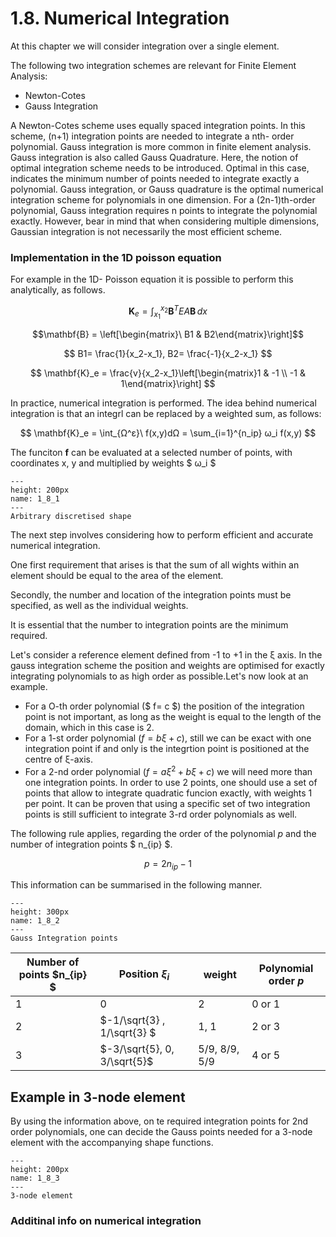 # 1.8. Numerical Integration

At this chapter we will consider integration over a single element.

The following two integration schemes are relevant for Finite Element Analysis: 
- Newton-Cotes
- Gauss Integration

A Newton-Cotes scheme uses equally spaced integration points. In this scheme, (n+1) integration points are needed to integrate a nth- order polynomial. 
Gauss integration is more common in finite element analysis. Gauss integration is also called Gauss Quadrature. Here, the notion of optimal integration scheme needs to be introduced. Optimal in this case, indicates the minimum number of points needed to integrate exactly a polynomial. Gauss integration, or Gauss quadrature is the optimal numerical integration scheme for polynomials in one dimension. For a (2n-1)th-order polynomial, Gauss integration requires n points to integrate the polynomial exactly. However, bear in mind that when considering multiple dimensions, Gaussian integration is not necessarily the most efficient scheme.



### Implementation in the 1D poisson equation
For example in the 1D- Poisson equation it is possible to perform this analytically, as follows.

$$ \mathbf{K}_e = \int_{x_1}^{x_2} \mathbf{B}^T EA \mathbf{B} \,dx $$

$$\mathbf{B} = \left[\begin{matrix}\ B1 & B2\end{matrix}\right]$$

$$ Β1= \frac{1}{x_2-x_1}, Β2= \frac{-1}{x_2-x_1} $$


$$ \mathbf{K}_e = \frac{v}{x_2-x_1}\left[\begin{matrix}1 & -1 \\ -1 & 1\end{matrix}\right] $$


In practice, numerical integration is performed. The idea behind numerical integration is that an integrl can be replaced by a weighted sum, as follows:


$$ \mathbf{K}_e = \int_{Ω^ε}\ f(x,y)dΩ   =  \sum_{i=1}^{n_ip} ω_i f(x,y) $$

The funciton **f** can be evaluated at a selected number of points, with coordinates x, y and multiplied by weights $ ω_i $

```{figure} .././images/Chapter1/1_8_1.png
---
height: 200px
name: 1_8_1
---
Arbitrary discretised shape
``` 

The next step involves considering how to perform efficient and accurate numerical integration.

One first requirement that arises is that the sum of all wights within an element should be equal to the area of the element.

Secondly, the number and location of the integration points must be specified, as well as the individual weights.

It is essential that the number to integration points are the minimum required.


Let's consider a reference element defined from -1 to +1 in the ξ axis. In the gauss integration scheme the position and weights are optimised for exactly integrating polynomials to as high order as possible.Let's now look at an example. 

- For a O-th order polynomial ($ f= c $) the position of the integration point is not important, as long as the weight is equal to the length of the domain, which in this case is 2.
-  For a 1-st order polynomial ($f= b ξ  +  c$), still we can be exact with one integration point if and only is the integrtion point is positioned at the centre of ξ-axis.
- For a 2-nd order polynomial  ($f= aξ^2 + b ξ  +  c$) we will need more than one integration points. In order to use 2 points, one should use a set of points that allow to integrate quadratic funcion exactly, with weights 1 per point. It can be proven that using a specific set of two integration points is still sufficient to integrate 3-rd order polynomials as well.

The following rule applies, regarding the order of the polynomial $p$
and the number of integration points  $ n_{ip} $.

$$ p= 2 n_{ip} -1 $$ 

This information can be summarised in the following manner. 


```{figure} .././images/Chapter1/1_8_2.png
---
height: 300px
name: 1_8_2
---
Gauss Integration points
``` 



| Number of points $n_{ip} $| Position $ξ_i$ | weight | Polynomial order $p$|
| --- | --- | --- | --- |
| 1 | 0 | 2 | 0 or 1|
| 2 |   $-1/\sqrt{3} ,  1/\sqrt{3} $ |  1, 1 | 2 or 3|
| 3 | $-3/\sqrt{5}, 0, 3/\sqrt{5}$ |  5/9, 8/9, 5/9 | 4 or 5|



## Example in 3-node element

By using the information above, on te required integration points for 2nd order polynomials, one can decide the Gauss points needed for a 3-node element with the accompanying shape functions.


```{figure} .././images/Chapter1/1_7_3.png
---
height: 200px
name: 1_8_3
---
3-node element
``` 

### Additinal info on numerical integration



